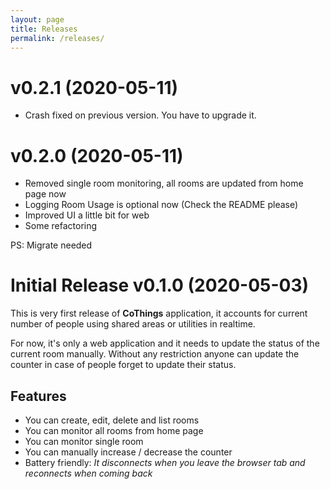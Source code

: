 ```yaml
---
layout: page
title: Releases
permalink: /releases/
---
```

# v0.2.1 (2020-05-11)
- Crash fixed on previous version.
You have to upgrade it.

# v0.2.0 (2020-05-11)

- Removed single room monitoring, all rooms are updated from home page now
- Logging Room Usage is optional now (Check the README please)
- Improved UI a little bit for web
- Some refactoring

PS: Migrate needed

# Initial Release v0.1.0 (2020-05-03)

This is very first release of **CoThings** application, it accounts for current number of people using shared areas or utilities in realtime.

For now, it's only a web application and it needs to update the status of the current room manually. Without any restriction anyone can update the counter in case of people forget to update their status. 

## Features 
 - You can create, edit, delete and list rooms
 - You can monitor all rooms from home page
 - You can monitor single room
 - You can manually increase / decrease the counter
 - Battery friendly: _It disconnects when you leave the browser tab and reconnects when coming back_